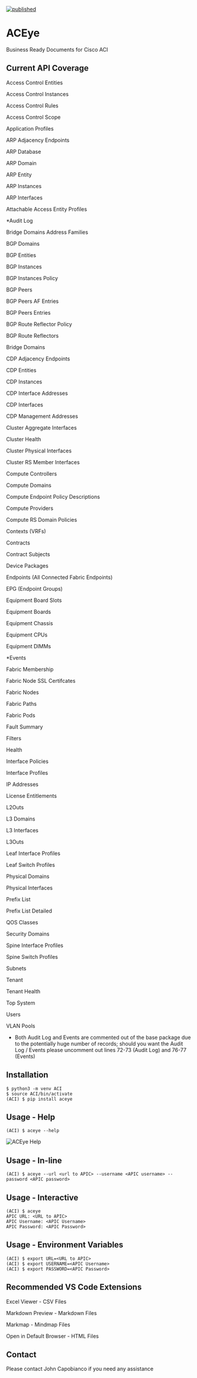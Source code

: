 [![published](https://static.production.devnetcloud.com/codeexchange/assets/images/devnet-published.svg)](https://developer.cisco.com/codeexchange/github/repo/automateyournetwork/ACEye)

# ACEye

Business Ready Documents for Cisco ACI

## Current API Coverage

Access Control Entities

Access Control Instances

Access Control Rules

Access Control Scope

Application Profiles

ARP Adjacency Endpoints

ARP Database

ARP Domain

ARP Entity

ARP Instances

ARP Interfaces

Attachable Access Entity Profiles

*Audit Log

Bridge Domains Address Families

BGP Domains

BGP Entities

BGP Instances

BGP Instances Policy

BGP Peers

BGP Peers AF Entries

BGP Peers Entries

BGP Route Reflector Policy

BGP Route Reflectors

Bridge Domains

CDP Adjacency Endpoints

CDP Entities

CDP Instances

CDP Interface Addresses

CDP Interfaces

CDP Management Addresses

Cluster Aggregate Interfaces

Cluster Health

Cluster Physical Interfaces

Cluster RS Member Interfaces

Compute Controllers

Compute Domains

Compute Endpoint Policy Descriptions

Compute Providers

Compute RS Domain Policies

Contexts (VRFs)

Contracts

Contract Subjects

Device Packages

Endpoints (All Connected Fabric Endpoints)

EPG (Endpoint Groups)

Equipment Board Slots

Equipment Boards

Equipment Chassis

Equipment CPUs

Equipment DIMMs

*Events

Fabric Membership

Fabric Node SSL Certifcates

Fabric Nodes

Fabric Paths

Fabric Pods

Fault Summary

Filters

Health

Interface Policies

Interface Profiles

IP Addresses

License Entitlements

L2Outs

L3 Domains

L3 Interfaces

L3Outs

Leaf Interface Profiles

Leaf Switch Profiles

Physical Domains

Physical Interfaces

Prefix List

Prefix List Detailed

QOS Classes

Security Domains

Spine Interface Profiles

Spine Switch Profiles

Subnets

Tenant

Tenant Health

Top System

Users

VLAN Pools

* Both Audit Log and Events are commented out of the base package due to the potentially huge number of records; should you want the Audit Log / Events please uncomment out lines 72-73 (Audit Log) and 76-77 (Events)


## Installation

```console
$ python3 -m venv ACI
$ source ACI/bin/activate
(ACI) $ pip install aceye
```

## Usage - Help

```console
(ACI) $ aceye --help
```

![ACEye Help](/images/help.png)

## Usage - In-line

```console
(ACI) $ aceye --url <url to APIC> --username <APIC username> --password <APIC password>
```

## Usage - Interactive

```console
(ACI) $ aceye
APIC URL: <URL to APIC>
APIC Username: <APIC Username>
APIC Password: <APIC Password>
```

## Usage - Environment Variables

```console
(ACI) $ export URL=<URL to APIC>
(ACI) $ export USERNAME=<APIC Username>
(ACI) $ export PASSWORD=<APIC Password>
```

## Recommended VS Code Extensions

Excel Viewer - CSV Files

Markdown Preview - Markdown Files

Markmap - Mindmap Files

Open in Default Browser - HTML Files

## Contact

Please contact John Capobianco if you need any assistance
